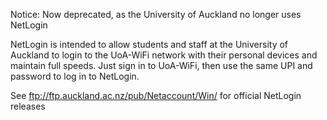 Notice: Now deprecated, as the University of Auckland no longer uses NetLogin

NetLogin is intended to allow students and staff at the University of Auckland to login to the UoA-WiFi network with their personal devices and maintain full speeds.
Just sign in to UoA-WiFi, then use the same UPI and password to log in to NetLogin.

See ftp://ftp.auckland.ac.nz/pub/Netaccount/Win/ for official NetLogin releases
